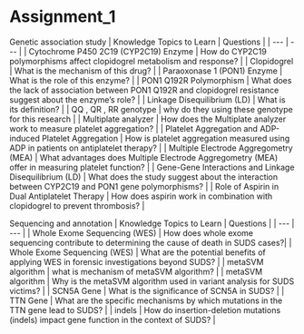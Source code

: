 # Assignment_1
Genetic association study
| Knowledge Topics to Learn | Questions |
| --- | --- |
| Cytochrome P450 2C19 (CYP2C19) Enzyme | How do CYP2C19 polymorphisms affect clopidogrel metabolism and response? |
| Clopidogrel | What is the mechanism of this drug? |
| Paraoxonase 1 (PON1) Enzyme | What is the role of this enzyme? |
| PON1 Q192R Polymorphism | What does the lack of association between PON1 Q192R and clopidogrel resistance suggest about the enzyme’s role? |
| Linkage Disequilibrium (LD) | What is its definition? |
| QQ , QR , RR genotype | why do they using these genotype for this research |
| Multiplate analyzer | How does the Multiplate analyzer work to measure platelet aggregation? |
| Platelet Aggregation and ADP-induced Platelet Aggregation | How is platelet aggregation measured using ADP in patients on antiplatelet therapy? |
| Multiple Electrode Aggregometry (MEA) | What advantages does Multiple Electrode Aggregometry (MEA) offer in measuring platelet function? | 
| Gene-Gene Interactions and Linkage Disequilibrium (LD) | What does the study suggest about the interaction between CYP2C19 and PON1 gene polymorphisms? |
| Role of Aspirin in Dual Antiplatelet Therapy | How does aspirin work in combination with clopidogrel to prevent thrombosis? |

Sequencing and annotation 
| Knowledge Topics to Learn | Questions |
| --- | --- |
| Whole Exome Sequencing (WES) | How does whole exome sequencing contribute to determining the cause of death in SUDS cases?|
| Whole Exome Sequencing (WES) | What are the potential benefits of applying WES in forensic investigations beyond SUDS? |
| metaSVM algorithm | what is mechanism of metaSVM algorithm? |
| metaSVM algorithm | Why is the metaSVM algorithm used in variant analysis for SUDS victims? |
| SCN5A Gene | What is the significance of SCN5A in SUDS? |
| TTN Gene | What are the specific mechanisms by which mutations in the TTN gene lead to SUDS? | 
| indels | How do insertion-deletion mutations (indels) impact gene function in the context of SUDS? |




